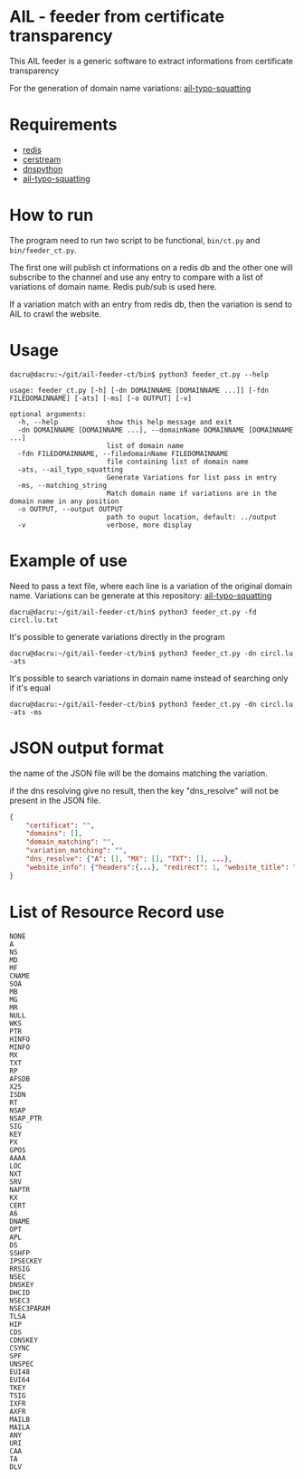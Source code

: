 # AIL - feeder from certificate transparency 
This AIL feeder is a generic software to extract informations from certificate transparency 



For the generation of domain name variations: [ail-typo-squatting](https://github.com/ail-project/ail-typo-squatting)



# Requirements

- [redis](https://github.com/redis/redis-py)
- [cerstream](https://github.com/CaliDog/certstream-python)
- [dnspython](https://github.com/rthalley/dnspython)
- [ail-typo-squatting](https://github.com/ail-project/ail-typo-squatting)



# How to run

The program need to run two script to be functional, `bin/ct.py` and `bin/feeder_ct.py`. 

The first one will publish ct informations on a redis db and the other one will subscribe to the channel and use any entry to compare with a list of variations of domain name. Redis pub/sub is used here. 

If a variation match with an entry from redis db, then the variation is send to AIL to crawl the website.

# Usage

~~~~shell
dacru@dacru:~/git/ail-feeder-ct/bin$ python3 feeder_ct.py --help  

usage: feeder_ct.py [-h] [-dn DOMAINNAME [DOMAINNAME ...]] [-fdn FILEDOMAINNAME] [-ats] [-ms] [-o OUTPUT] [-v]

optional arguments:
  -h, --help            show this help message and exit
  -dn DOMAINNAME [DOMAINNAME ...], --domainName DOMAINNAME [DOMAINNAME ...]
                        list of domain name
  -fdn FILEDOMAINNAME, --filedomainName FILEDOMAINNAME
                        file containing list of domain name
  -ats, --ail_typo_squatting
                        Generate Variations for list pass in entry
  -ms, --matching_string
                        Match domain name if variations are in the domain name in any position
  -o OUTPUT, --output OUTPUT
                        path to ouput location, default: ../output
  -v                    verbose, more display
~~~~



# Example of use

Need to pass a text file, where each line is a variation of the original domain name. Variations can be generate at this repository: [ail-typo-squatting](https://github.com/ail-project/ail-typo-squatting)

~~~~shell
dacru@dacru:~/git/ail-feeder-ct/bin$ python3 feeder_ct.py -fd circl.lu.txt
~~~~



It's possible to generate variations directly in the program

~~~~shell
dacru@dacru:~/git/ail-feeder-ct/bin$ python3 feeder_ct.py -dn circl.lu -ats
~~~~



It's possible to search variations in domain name instead of searching only if it's equal

~~~~
dacru@dacru:~/git/ail-feeder-ct/bin$ python3 feeder_ct.py -dn circl.lu -ats -ms
~~~~



# JSON output format

the name of the JSON file will be the domains matching the variation.

if the dns resolving give no result, then the key "dns_resolve" will not be present in the JSON file.

~~~~json
{
	"certificat": "", 
    "domains": [], 
    "domain_matching": "", 
    "variation_matching": "", 
    "dns_resolve": {"A": [], "MX": [], "TXT": [], ...},
    "website_info": {"headers":{...}, "redirect": 1, "website_title": ""}
}
~~~~



# List of Resource Record use

```
NONE
A
NS
MD
MF
CNAME
SOA
MB
MG
MR
NULL
WKS
PTR
HINFO
MINFO
MX
TXT
RP
AFSDB
X25
ISDN
RT
NSAP
NSAP_PTR
SIG
KEY
PX
GPOS
AAAA
LOC
NXT
SRV
NAPTR
KX
CERT
A6
DNAME
OPT
APL
DS
SSHFP
IPSECKEY
RRSIG
NSEC
DNSKEY
DHCID
NSEC3
NSEC3PARAM
TLSA
HIP
CDS
CDNSKEY
CSYNC
SPF
UNSPEC
EUI48
EUI64
TKEY
TSIG
IXFR
AXFR
MAILB
MAILA
ANY
URI
CAA
TA
DLV
```
